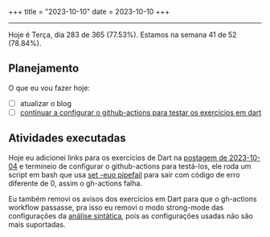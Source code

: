 +++
title = "2023-10-10"
date = 2023-10-10
+++

---

Hoje é Terça, dia 283 de 365 (77.53%). Estamos na semana 41 de 52 (78.84%). 

## Planejamento

O que eu vou fazer hoje: 

- [ ] atualizar o blog
- [ ] [continuar a configurar o github-actions para testar os exercícios em dart](https://github.com/LuCCoelho/Exercism-Solutions/issues/1)

## Atividades executadas

Hoje eu adicionei links para os exercícios de Dart na [postagem de 2023-10-04](https://github.com/OmnicodeSolutions/worklog-luisa/blob/main/content/blog_pt_br/2023-10-04.md) e termineio de configurar o github-actions para testá-los, ele roda um script em bash que usa [set -euo pipefail](https://dougrichardson.us/notes/fail-fast-bash-scripting.html) para sair com código de erro diferente de 0, assim o gh-actions falha.

Eu também removi os avisos dos exercícios em Dart para que o gh-actions workflow passasse, pra isso eu removi o modo strong-mode das configurações da [análise sintática](https://dart.dev/tools/analysis), pois as configurações usadas não são mais suportadas.